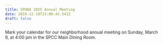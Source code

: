 ```yaml
---
title: SPHOA 2025 Annual Meeting
date: 2024-12-18T23:00:43.541Z
draft: false
---
```

Mark your calendar for our neighborhood annual meeting on Sunday, March 9, at 4:00 pm in the SPCC Main Dining Room.
